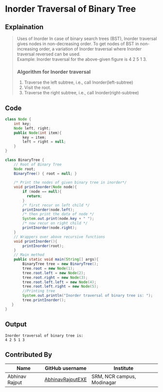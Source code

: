 # Inorder Traversal of Binary Tree

## Explaination


> Uses of Inorder   In case of binary search trees (BST), Inorder traversal gives nodes in non-decreasing order. To get nodes of BST in non-increasing order, a variation of Inorder traversal where Inorder traversal  reversed can be used.  
>  Example: Inorder traversal for the above-given figure is 4 2 5 1 3.
> ### Algorithm for Inorder traversal
   >1. Traverse the left subtree, i.e., call Inorder(left-subtree)
   >2. Visit the root.
   >3. Traverse the right subtree, i.e., call Inorder(right-subtree)

## Code

```java  
class Node {
	int key;
	Node left, right;
	public Node(int item){
		key = item;
		left = right = null;
	}
}
  
class BinaryTree {
	// Root of Binary Tree
	Node root;
	BinaryTree() { root = null; }
  
	/* Print the nodes of given binary tree in inorder*/
	void printInorder(Node node){
		if (node == null){
		  return;
		}
		/* first recur on left child */
		printInorder(node.left);
		/* then print the data of node */
		System.out.print(node.key + " ");
		/* now recur on right child */
		printInorder(node.right);
	}
	// Wrappers over above recursive functions
	void printInorder(){
		printInorder(root);
	}
	// Main method
	public static void main(String[] args){
		BinaryTree tree = new BinaryTree();
	    tree.root = new Node(1);
	    tree.root.left = new Node(2);
	    tree.root.right = new Node(3);
	    tree.root.left.left = new Node(4);
	    tree.root.left.right = new Node(5);
	    //Printing tree
	    System.out.println("Inorder traversal of binary tree is: ");
	    tree.printInorder(); 
   }
}
```

## Output

```console
Inorder traversal of binary tree is: 
4 2 5 1 3 
```

## Contributed By
| Name | GitHub username | Institute |
|--|--|--|
| Abhinav Rajput | [AbhinavRajputEXE](https://github.com/AbhinavRajputEXE) | SRM, NCR campus, Modinagar |


